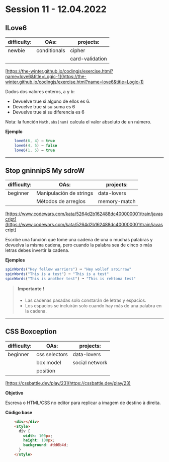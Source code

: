 # Session 11 - 12.04.2022


## lLove6

| difficulty: | OAs:        | projects: |
| ----------- | ----------- | -----------| 
| newbie      | conditionals| cipher |
|             |             | card-validation |

[https://the-winter.github.io/codingjs/exercise.html?name=love6&title=Logic-1](https://the-winter.github.io/codingjs/exercise.html?name=love6&title=Logic-1)

Dados dos valores enteros, a y b:

- Devuelve true si alguno de ellos es 6.
- Devuelve true si su suma es 6
- Devuelve true si su diferencia es 6

Nota: la función `Math.abs(num)` calcula el valor absoluto de un número.

**Ejemplo**

```js
    love6(6, 4) → true
    love6(4, 5) → false
    love6(1, 5) → true
```

___


## Stop gninnipS My sdroW

| difficulty: | OAs:        | projects: |
| ----------- | ----------- | -----------|
| beginner    | Manipulación de strings | data-lovers|
|             |  Métodos de arreglos    | memory-match|


[https://www.codewars.com/kata/5264d2b162488dc400000001/train/javascript](https://www.codewars.com/kata/5264d2b162488dc400000001/train/javascript)

Escribe una función que tome una cadena de una o muchas palabras y devuelva la
misma cadena, pero cuando la palabra sea de cinco o más letras debes invertir la
cadena.

**Ejemplos**

```js
spinWords("Hey fellow warriors") ➞ "Hey wollef sroirraw"
spinWords("This is a test") ➞ "This is a test"
spinWords("This is another test") ➞ "This is rehtona test"
```

> **Importante** ❗
>
> - Las cadenas pasadas solo constarán de letras y espacios.
> - Los espacios se incluirán solo cuando hay más de una palabra en la cadena.

___

## CSS Boxception

| difficulty: | OAs:        | projects: |
| ----------- | ----------- | -----------|
| beginner    | css selectors | data-lovers|
|             | box model    | social network |
|             | position |


[https://cssbattle.dev/play/23](https://cssbattle.dev/play/23)


**Objetivo**

Escreva o HTML/CSS no editor para replicar a imagem de destino à direita.

**Código base**

```html
    <div></div>
    <style>
      div {
        width: 100px;
        height: 100px;
        background: #dd6b4d;
      }
    </style>
```
